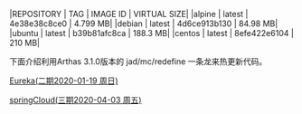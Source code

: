 

|REPOSITORY   |       TAG      |     IMAGE ID      |    VIRTUAL SIZE|
|alpine       |      latest    |    4e38e38c8ce0   |   4.799 MB|
|debian       |       latest   |     4d6ce913b130  |    84.98 MB|
|ubuntu       |       latest   |     b39b81afc8ca  |    188.3 MB|
|centos       |       latest   |     8efe422e6104  |    210 MB|

下面介绍利用Arthas 3.1.0版本的 jad/mc/redefine 一条龙来热更新代码。






[Eureka(二期2020-01-19 周日)](https://ke.qq.com/webcourse/398381/100558952#taid=4185733393159213&vid=5285890810766677952)

[springCloud(三期2020-04-03 周五)](https://ke.qq.com/webcourse/398381/101809137#taid=7879113209943085&vid=5285890805990925158) 

